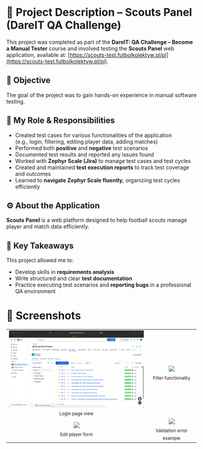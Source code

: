 # 📌 Project Description – Scouts Panel (DareIT QA Challenge)

This project was completed as part of the **DareIT: QA Challenge – Become a Manual Tester** course and involved testing the **Scouts Panel** web application, available at: [https://scouts-test.futbolkolektyw.pl/pl](https://scouts-test.futbolkolektyw.pl/pl).

## 🎯 Objective

The goal of the project was to gain hands-on experience in manual software testing.

## 🧪 My Role & Responsibilities

- Created test cases for various functionalities of the application  
  (e.g., login, filtering, editing player data, adding matches)  
- Performed both **positive** and **negative** test scenarios  
- Documented test results and reported any issues found  
- Worked with **Zephyr Scale (Jira)** to manage test cases and test cycles  
- Created and maintained **test execution reports** to track test coverage and outcomes  
- Learned to **navigate Zephyr Scale fluently**, organizing test cycles efficiently

## ⚙️ About the Application

**Scouts Panel** is a web platform designed to help football scouts manage player and match data efficiently.

## 🧠 Key Takeaways

This project allowed me to:
- Develop skills in **requirements analysis**
- Write structured and clear **test documentation**
- Practice executing test scenarios and **reporting bugs** in a professional QA environment

# 📸 Screenshots

<table>
  <tr>
    <td align="center">
      <img src="screenshots/Zephyr - Test Cases.png" width="450" high="200"/><br/>
      <sub>Login page view</sub>
    </td>
    <td align="center">
      <img src="screenshots/screen2.png" width="450"/><br/>
      <sub>Filter functionality</sub>
    </td>
  </tr>
  <tr>
    <td align="center">
      <img src="screenshots/screen3.png" width="450"/><br/>
      <sub>Edit player form</sub>
    </td>
    <td align="center">
      <img src="screenshots/screen4.png" width="450"/><br/>
      <sub>Validation error example</sub>
    </td>
  </tr>
</table>
